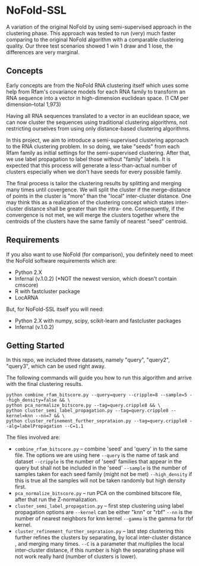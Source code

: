 # NoFold-SSL
A variation of the original NoFold by using semi-supervised approach in the clustering phase. This approach was tested to run (very) much faster comparing to the original NoFold algorithm with a comparable clustering quality. Our three test scenarios showed 1 win 1 draw and 1 lose, the differences are very marginal.

## Concepts
Early concepts are from the NoFold RNA clustering itself which uses some help from Rfam's covariance models for each RNA family to transform an RNA sequence into a vector in high-dimension euclidean space. (1 CM per dimension–total 1,973)

Having all RNA sequences translated to a vector in an euclidean space, we can now cluster the sequences using traditional clustering algorithms, not restricting ourselves from using only distance-based clustering algorithms.

In this project, we aim to introduce a semi-supervised clustering approach to the RNA clustering problem. In so doing, we take "seeds" from each Rfam family as initial settings for the semi-supervised clustering. After that, we use label propagation to label those without "family" labels. It is expected that this process will generate a less-than-actual number of clusters especially when we don't have seeds for every possible family.

The final process is tailor the clustering results by splitting and merging many times until covergence. We will split the cluster if the merge-distance of points in the cluster is "more" than the "local" inter-cluster distance. One may think this as a realization of the clustering concept which states inter-cluster distance shall be greater than the intra- one. Consequently, if the convergence is not met, we will merge the clusters together where the centroids of the clusters have the same family of nearest "seed" centroid.

## Requirements
If you also want to use NoFold (for comparison), you definitely need to meet the NoFold software requirements which are:

* Python 2.X
* Infernal (v.1.0.2) (*NOT the newest version, which doesn't contain cmscore)
* R with fastcluster package 
* LocARNA 

But, for NoFold-SSL itself you will need:

* Python 2.X with numpy, scipy, scikit-learn and fastcluster packages
* Infernal (v.1.0.2)

## Getting Started
In this repo, we included three datasets, namely "query", "query2", "query3", which can be used right away.

The following commands will guide you how to run this algorithm and arrive with the final clustering results.

```
python combine_rfam_bitscore.py --query=query --cripple=8 --sample=5 --high_density=false && \
python pca_normalize_bitscore.py --tag=query.cripple8 && \
python cluster_semi_label_propagation.py --tag=query.cripple8 --kernel=knn --nn=7 && \
python cluster_refinement_further_seprataion.py --tag=query.cripple8 --alg=labelPropagation --C=1.1
```

The files involved are:

* `combine_rfam_bitscore.py` – combine 'seed' and 'query' in to the same file. The options we are using here `--query` is the name of task and dataset `--cripple` is the number of 'seed' families that appear in the query but shall not be included in the 'seed' `--sample` is the number of samples taken for each seed family (might not be met) `--high_density` if this is true all the samples will not be taken randomly but high density first.
* `pca_normalize_bitscore.py` – run PCA on the combined bitscore file, after that run the Z-normalization.
* `cluster_semi_label_propagation.py` – first step clustering using label propagation options are `--kernel` can be either "knn" or "rbf" `--nn` is the number of nearest neighbors for knn kernel `--gamma` is the gamma for rbf kernel.
* `cluster_refinement_further_seprataion.py` – last step clustering this further refines the clusters by separating, by local inter-cluster distance , and merging many times. `--C` is a parameter that multiplies the local inter-cluster distance, if this number is high the separating phase will not work really hard (number of clusters is lower).